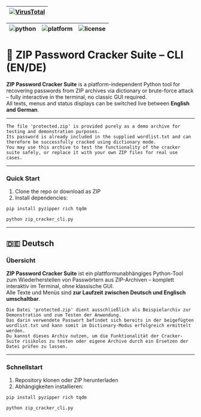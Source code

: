 |[![VirusTotal](https://img.shields.io/badge/VirusTotal-Scan-blue.svg)](https://www.virustotal.com/gui/file/ba7aa820f4bc70afc6d14230963e53af5f97c8231df011320324ab3d8f0abf52?nocache=1)|
|--|

| ![python](https://img.shields.io/badge/python-3.8%2B-blue) | ![platform](https://img.shields.io/badge/platform-windows%20%7C%20linux%20%7C%20macos-lightgrey) | ![license](https://img.shields.io/badge/license-MIT-brightgreen) |
|---|---|---|

# 🔐 ZIP Password Cracker Suite – CLI (EN/DE)



**ZIP Password Cracker Suite** is a platform-independent Python tool for recovering passwords from ZIP archives via dictionary or brute-force attack – fully interactive in the terminal, no classic GUI required.  
All texts, menus and status displays can be switched live between **English and German**.

---

```yarn
The file 'protected.zip' is provided purely as a demo archive for testing and demonstration purposes.
Its password is already included in the supplied wordlist.txt and can therefore be successfully cracked using dictionary mode.
You may use this archive to test the functionality of the cracker suite safely, or replace it with your own ZIP files for real use cases.
```

---

### Quick Start

1. Clone the repo or download as ZIP  
2. Install dependencies:

```yarn
pip install pyzipper rich tqdm

python zip_cracker_cli.py
```

---

## 🇩🇪 Deutsch

### Übersicht

**ZIP Password Cracker Suite** ist ein plattformunabhängiges Python-Tool zum Wiederherstellen von Passwörtern aus ZIP-Archiven – komplett interaktiv im Terminal, ohne klassische GUI.  
Alle Texte und Menüs sind **zur Laufzeit zwischen Deutsch und Englisch umschaltbar**.

```yarn
Die Datei 'protected.zip' dient ausschließlich als Beispielarchiv zur Demonstration und zum Testen der Anwendung.
Das darin verwendete Passwort befindet sich bereits in der beigefügten wordlist.txt und kann somit im Dictionary-Modus erfolgreich ermittelt werden.
Du kannst dieses Archiv nutzen, um die Funktionalität der Cracker-Suite risikolos zu testen oder eigene Archive durch ein Ersetzen der Datei prüfen zu lassen.
```

---

### Schnellstart

1. Repository klonen oder ZIP herunterladen  
2. Abhängigkeiten installieren:

```yarn
pip install pyzipper rich tqdm

python zip_cracker_cli.py
```
